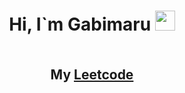 <h1 align="center">Hi, I`m Gabimaru <img src="https://github.com/blackcater/blackcater/raw/main/images/Hi.gif" height="32" /></h1>


<h2 align="center">
    <a href="https://leetcode.com/u/IamGabimaru/">
        <img src="https://leetcard.jacoblin.cool/IamGabimaru?theme=dark&ext=heatmap" alt="">
    </a>

My <a href="https://leetcode.com/u/IamGabimaru/">Leetcode</a>
</h2>


<div align="center">
    <img src="https://github-readme-stats.vercel.app/api/top-langs/?username=IamGabimaru" alt="">
</div>

